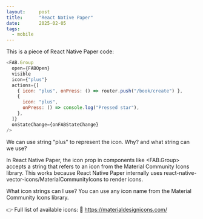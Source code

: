 ```yaml
---
layout:     post
title:      "React Native Paper"
date:       2025-02-05
tags:  
  - mobile
---
```


This is a piece of React Native Paper code:
```js
<FAB.Group
  open={FABOpen}
  visible
  icon={"plus"}
  actions={[
    { icon: "plus", onPress: () => router.push("/book/create") },
    {
      icon: "plus",
      onPress: () => console.log("Pressed star"),
    },
  ]}
  onStateChange={onFABStateChange}
/>
```
We can use string "plus" to represent the icon. Why? and what string can we use? 

In React Native Paper, the icon prop in components like <FAB.Group> accepts a string that refers to an icon from the Material Community Icons library. This works because React Native Paper internally uses react-native-vector-icons/MaterialCommunityIcons to render icons.

What icon strings can I use?
You can use any icon name from the Material Community Icons library.

👉 Full list of available icons:
🔗 https://materialdesignicons.com/